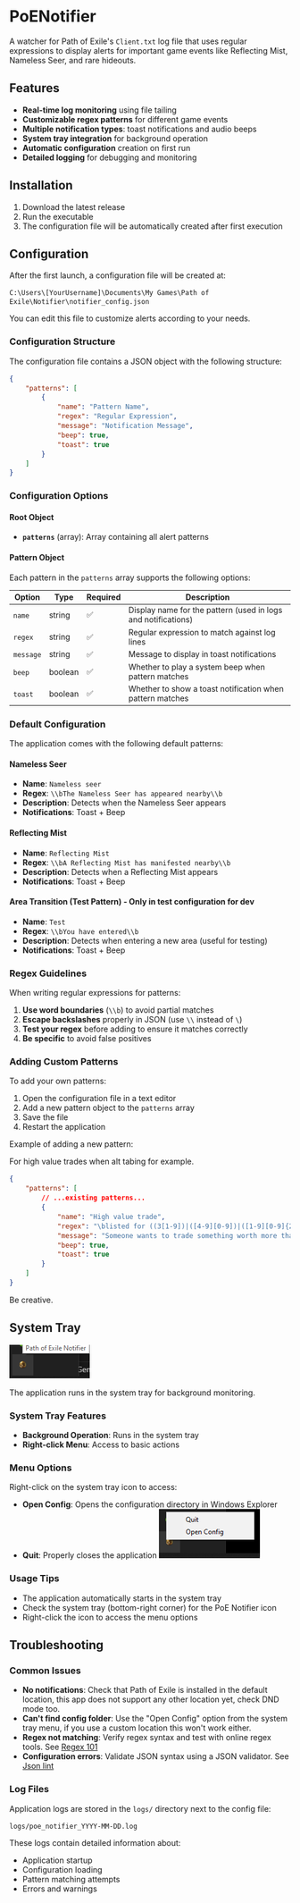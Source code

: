 # PoENotifier

A watcher for Path of Exile's `Client.txt` log file that uses regular expressions to display alerts for important game events like Reflecting Mist, Nameless Seer, and rare hideouts.

## Features

- **Real-time log monitoring** using file tailing
- **Customizable regex patterns** for different game events
- **Multiple notification types**: toast notifications and audio beeps
- **System tray integration** for background operation
- **Automatic configuration** creation on first run
- **Detailed logging** for debugging and monitoring

## Installation

1. Download the latest release
2. Run the executable
3. The configuration file will be automatically created after first execution

## Configuration

After the first launch, a configuration file will be created at:

```text
C:\Users\[YourUsername]\Documents\My Games\Path of Exile\Notifier\notifier_config.json
```

You can edit this file to customize alerts according to your needs.

### Configuration Structure

The configuration file contains a JSON object with the following structure:

```json
{
    "patterns": [
        {
            "name": "Pattern Name",
            "regex": "Regular Expression",
            "message": "Notification Message",
            "beep": true,
            "toast": true
        }
    ]
}
```

### Configuration Options

#### Root Object

- **`patterns`** (array): Array containing all alert patterns

#### Pattern Object

Each pattern in the `patterns` array supports the following options:

| Option | Type | Required | Description |
|--------|------|----------|-------------|
| `name` | string | ✅ | Display name for the pattern (used in logs and notifications) |
| `regex` | string | ✅ | Regular expression to match against log lines |
| `message` | string | ✅ | Message to display in toast notifications |
| `beep` | boolean | ✅ | Whether to play a system beep when pattern matches |
| `toast` | boolean | ✅ | Whether to show a toast notification when pattern matches |

### Default Configuration

The application comes with the following default patterns:

#### Nameless Seer

- **Name**: `Nameless seer`
- **Regex**: `\\bThe Nameless Seer has appeared nearby\\b`
- **Description**: Detects when the Nameless Seer appears
- **Notifications**: Toast + Beep

#### Reflecting Mist

- **Name**: `Reflecting Mist`
- **Regex**: `\\bA Reflecting Mist has manifested nearby\\b`
- **Description**: Detects when a Reflecting Mist appears
- **Notifications**: Toast + Beep

#### Area Transition (Test Pattern) - Only in test configuration for dev

- **Name**: `Test`
- **Regex**: `\\bYou have entered\\b`
- **Description**: Detects when entering a new area (useful for testing)
- **Notifications**: Toast + Beep

### Regex Guidelines

When writing regular expressions for patterns:

1. **Use word boundaries** (`\\b`) to avoid partial matches
2. **Escape backslashes** properly in JSON (use `\\` instead of `\`)
3. **Test your regex** before adding to ensure it matches correctly
4. **Be specific** to avoid false positives

### Adding Custom Patterns

To add your own patterns:

1. Open the configuration file in a text editor
2. Add a new pattern object to the `patterns` array
3. Save the file
4. Restart the application

Example of adding a new pattern:

For high value trades when alt tabing for example.
```json
{
    "patterns": [
        // ...existing patterns...
        {
            "name": "High value trade",
            "regex": "\blisted for ((3[1-9])|([4-9][0-9])|([1-9][0-9]{2,})) chaos in Mercenaries\b",
            "message": "Someone wants to trade something worth more than 30c with you",
            "beep": true,
            "toast": true
        }
    ]
}
```

Be creative.

## System Tray

![Systray image](assets/systray.png)

The application runs in the system tray for background monitoring.

### System Tray Features

- **Background Operation**: Runs in the system tray
- **Right-click Menu**: Access to basic actions


### Menu Options

Right-click on the system tray icon to access:

- **Open Config**: Opens the configuration directory in Windows Explorer
- **Quit**: Properly closes the application
![Menu options](assets/menu.png)

### Usage Tips

- The application automatically starts in the system tray
- Check the system tray (bottom-right corner) for the PoE Notifier icon
- Right-click the icon to access the menu options

## Troubleshooting

### Common Issues

- **No notifications**: Check that Path of Exile is installed in the default location, this app does not support any other location yet, check DND mode too.
- **Can't find config folder**: Use the "Open Config" option from the system tray menu, if you use a custom location this won't work either.
- **Regex not matching**: Verify regex syntax and test with online regex tools. See [Regex 101](https://regex101.com/)
- **Configuration errors**: Validate JSON syntax using a JSON validator. See [Json lint](https://jsonlint.com/)

### Log Files

Application logs are stored in the `logs/` directory next to the config file:

```text
logs/poe_notifier_YYYY-MM-DD.log
```

These logs contain detailed information about:

- Application startup
- Configuration loading
- Pattern matching attempts
- Errors and warnings